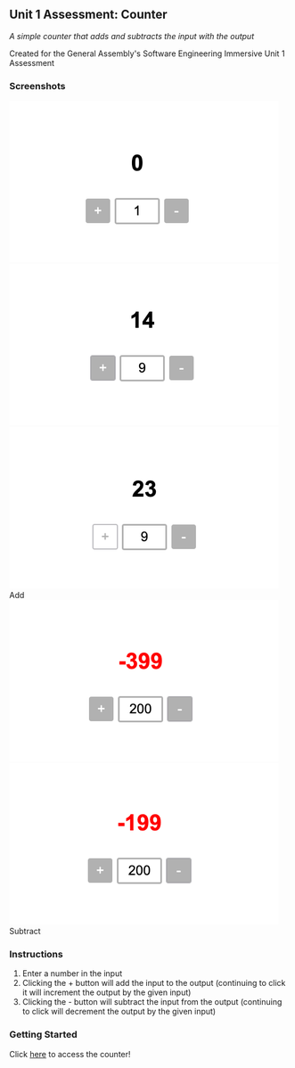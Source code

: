 ## Unit 1 Assessment: Counter 
*A simple counter that adds and subtracts the input with the output*

Created for the General Assembly's Software Engineering Immersive Unit 1 Assessment 

### Screenshots 
<img src="/images/main.png" alt="main"/>
<img src="/images/add2.png" alt="add"/><img src="/images/add.png" alt="add"/>
Add
<img src="/images/subtract.png" alt="subtract"/><img src="/images/subtract2.png" alt="subtract"/>
Subtract

### Instructions 
1. Enter a number in the input 
2. Clicking the + button will add the input to the output (continuing to click it will increment the output by the given input)
3. Clicking the - button will subtract the input from the output (continuing to click will decrement the output by the given input)

### Getting Started
Click [here](https://tiffbouchard.github.io/unit-1-assessment/)  to access the counter!
